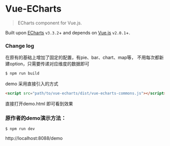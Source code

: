 # Vue-ECharts

> ECharts component for Vue.js.

Built upon [ECharts](http://echarts.baidu.com/index.html) `v3.3.2`+ and depends on [Vue.js](https://vuejs.org/) `v2.0.1`+.

### Change log

在原有的基础上增加了固定的配置，有pie、bar、chart、map等，
不用每次都新建option，只需要传递对应维度的数据即可

```bash
$ npm run build
```

demo 采用直接引入的方式
```html
<script src="path/to/vue-echarts/dist/vue-echarts-commons.js"></script>
```
直接打开demo.html 即可看到效果

### 原作者的demo演示方法：

```
$ npm run dev
```
http://localhost:8088/demo
